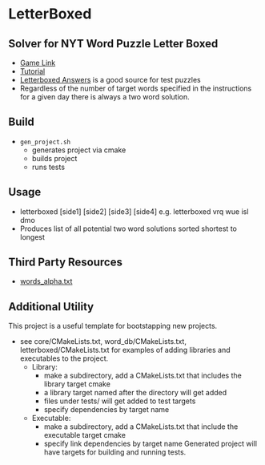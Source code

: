 # LetterBoxed

## Solver for NYT Word Puzzle Letter Boxed
* [Game Link](https://www.nytimes.com/puzzles/letter-boxed)
* [Tutorial](https://wordfinder.yourdictionary.com/blog/nyts-letter-boxed-a-quick-guide-to-the-fan-favorite-puzzle/)
* [Letterboxed Answers](https://letterboxedanswers.com) is a good source for test puzzles
* Regardless of the number of target words specified in the instructions for a given day there is always a two word solution.

## Build
* ```gen_project.sh```
    * generates project via cmake
    * builds project
    * runs tests

## Usage
* letterboxed [side1] [side2] [side3] [side4]
    e.g. letterboxed vrq wue isl dmo
* Produces list of all potential two word solutions sorted shortest to longest

## Third Party Resources
* [words_alpha.txt](https://github.com/dwyl/english-words)

## Additional Utility
This project is a useful template for bootstapping new projects.
* see core/CMakeLists.txt, word_db/CMakeLists.txt, letterboxed/CMakeLists.txt for examples of adding libraries and executables to the project.
    * Library:
        * make a subdirectory, add a CMakeLists.txt that includes the library target cmake
        * a library target named after the directory will get added
        * files under tests/ will get added to test targets
        * specify dependencies by target name
    * Executable:
        * make a subdirectory, add a CMakeLists.txt that include the executable target cmake
        * specify link dependencies by target name
    Generated project will have targets for building and running tests.
